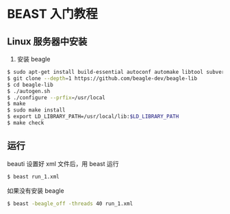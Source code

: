 # BEAST 入门教程

## Linux 服务器中安装

1. 安装 beagle

```bash
$ sudo apt-get install build-essential autoconf automake libtool subversion pkg-config openjdk-8-jdk
$ git clone --depth=1 https://github.com/beagle-dev/beagle-lib
$ cd beagle-lib
$ ./autogen.sh
$ ./configure --prfix=/usr/local
$ make
$ sudo make install
$ export LD_LIBRARY_PATH=/usr/local/lib:$LD_LIBRARY_PATH
$ make check
```

## 运行

beauti 设置好 xml 文件后，用 beast 运行

```bash
$ beast run_1.xml
```

如果没有安装 beagle

```bash
$ beast -beagle_off -threads 40 run_1.xml
```
